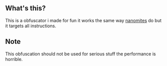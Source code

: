 ## What's this?
This is a obfuscator i made for fun it works the same way [nanomites](https://resources.infosecinstitute.com/topic/anti-memory-dumping-techniques) do but it targets all instructions.

## Note
This obfuscation should not be used for serious stuff the performance is horrible.
